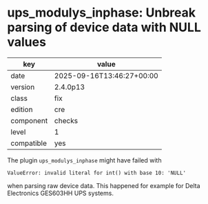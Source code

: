 [//]: # (werk v2)
# ups_modulys_inphase: Unbreak parsing of device data with NULL values

key        | value
---------- | ---
date       | 2025-09-16T13:46:27+00:00
version    | 2.4.0p13
class      | fix
edition    | cre
component  | checks
level      | 1
compatible | yes

The plugin `ups_modulys_inphase` might have failed with
```
ValueError: invalid literal for int() with base 10: 'NULL'
```
when parsing raw device data.
This happened for example for Delta Electronics GES603HH UPS systems.
